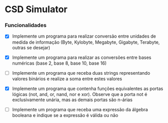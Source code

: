 # CSD Simulator

### Funcionalidades
- [x] Implemente um programa para realizar conversão entre unidades de medida de informação (Byte, Kylobyte, Megabyte, Gigabyte, Terabyte, outras se desejar)

- [x] Implemente um programa para realizar as conversões entre bases numéricas (base 2, base 8, base 10, base 16)

- [ ] Implemente um programa que receba duas strings representando valores binários e realize a soma entre estes valores

- [x] Implemente um programa que contenha funções equivalentes as portas lógicas (not, and, or, nand, nor e xor). Observe que a porta not é exclusivamente unária, mas as demais portas são n-árias

- [ ] Implemente um programa que receba uma expressão da álgebra booleana e indique se a expressão é válida ou não
